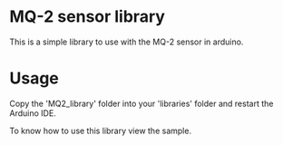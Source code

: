 MQ-2 sensor library
===================

This is a simple library to use with the MQ-2 sensor in arduino.

Usage
======

Copy the 'MQ2_library' folder into your 'libraries' folder and restart the Arduino IDE.

To know how to use this library view the sample.
